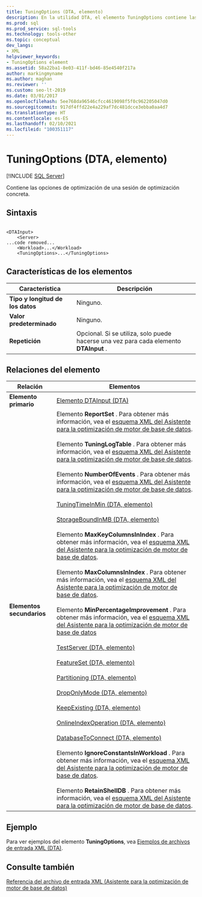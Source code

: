 ```yaml
---
title: TuningOptions (DTA, elemento)
description: En la utilidad DTA, el elemento TuningOptions contiene las opciones de optimización de una sesión de optimización concreta.
ms.prod: sql
ms.prod_service: sql-tools
ms.technology: tools-other
ms.topic: conceptual
dev_langs:
- XML
helpviewer_keywords:
- TuningOptions element
ms.assetid: 58a22ba1-8e03-411f-bd46-85e4540f217a
author: markingmyname
ms.author: maghan
ms.reviewer: ''
ms.custom: seo-lt-2019
ms.date: 03/01/2017
ms.openlocfilehash: 5ee768da96546cfcc4619098f5f0c962205047d0
ms.sourcegitcommit: 917df4ffd22e4a229af7dc481dcce3ebba0aa4d7
ms.translationtype: HT
ms.contentlocale: es-ES
ms.lasthandoff: 02/10/2021
ms.locfileid: "100351117"
---
```

# <a name="tuningoptions-element-dta"></a>TuningOptions (DTA, elemento)

 [!INCLUDE [SQL Server](../../includes/applies-to-version/sqlserver.md)]

Contiene las opciones de optimización de una sesión de optimización concreta.  
  
## <a name="syntax"></a>Sintaxis  
  
```  
  
<DTAInput>  
    <Server>  
...code removed...  
    <Workload>...</Workload>  
    <TuningOptions>...</TuningOptions>  
```  
  
## <a name="element-characteristics"></a>Características de los elementos  
  
|Característica|Descripción|  
|--------------------|-----------------|  
|**Tipo y longitud de los datos**|Ninguno.|  
|**Valor predeterminado**|Ninguno.|  
|**Repetición**|Opcional. Si se utiliza, solo puede hacerse una vez para cada elemento **DTAInput** .|  
  
## <a name="element-relationships"></a>Relaciones del elemento  
  
|Relación|Elementos|  
|------------------|--------------|  
|**Elemento primario**|[Elemento DTAInput &#40;DTA&#41;](../../tools/dta/dtainput-element-dta.md)|  
|**Elementos secundarios**|Elemento **ReportSet** . Para obtener más información, vea el [esquema XML del Asistente para la optimización de motor de base de datos](https://go.microsoft.com/fwlink/?linkid=43100).<br /><br /> Elemento **TuningLogTable** . Para obtener más información, vea el [esquema XML del Asistente para la optimización de motor de base de datos](https://go.microsoft.com/fwlink/?linkid=43100).<br /><br /> Elemento **NumberOfEvents** . Para obtener más información, vea el [esquema XML del Asistente para la optimización de motor de base de datos](https://go.microsoft.com/fwlink/?linkid=43100).<br /><br /> [TuningTimeInMin &#40;DTA, elemento&#41;](../../tools/dta/tuningtimeinmin-element-dta.md)<br /><br /> [StorageBoundInMB &#40;DTA, elemento&#41;](../../tools/dta/storageboundinmb-element-dta.md)<br /><br /> Elemento **MaxKeyColumnsInIndex** . Para obtener más información, vea el [esquema XML del Asistente para la optimización de motor de base de datos](https://go.microsoft.com/fwlink/?linkid=43100).<br /><br /> Elemento **MaxColumnsInIndex** . Para obtener más información, vea el [esquema XML del Asistente para la optimización de motor de base de datos](https://go.microsoft.com/fwlink/?linkid=43100).<br /><br /> Elemento **MinPercentageImprovement** . Para obtener más información, vea el [esquema XML del Asistente para la optimización de motor de base de datos](https://go.microsoft.com/fwlink/?linkid=43100)<br /><br /> [TestServer &#40;DTA, elemento&#41;](../../tools/dta/testserver-element-dta.md)<br /><br /> [FeatureSet &#40;DTA, elemento&#41;](../../tools/dta/featureset-element-dta.md)<br /><br /> [Partitioning &#40;DTA, elemento&#41;](../../tools/dta/partitioning-element-dta.md)<br /><br /> [DropOnlyMode &#40;DTA, elemento&#41;](../../tools/dta/droponlymode-element-dta.md)<br /><br /> [KeepExisting &#40;DTA, elemento&#41;](../../tools/dta/keepexisting-element-dta.md)<br /><br /> [OnlineIndexOperation &#40;DTA, elemento&#41;](../../tools/dta/onlineindexoperation-element-dta.md)<br /><br /> [DatabaseToConnect &#40;DTA, elemento&#41;](../../tools/dta/databasetoconnect-element-dta.md)<br /><br /> Elemento **IgnoreConstantsInWorkload** . Para obtener más información, vea el [esquema XML del Asistente para la optimización de motor de base de datos](https://go.microsoft.com/fwlink/?linkid=43100).<br /><br /> Elemento **RetainShellDB** . Para obtener más información, vea el [esquema XML del Asistente para la optimización de motor de base de datos](https://go.microsoft.com/fwlink/?linkid=43100).|  
  
## <a name="example"></a>Ejemplo  
 Para ver ejemplos del elemento **TuningOptions**, vea [Ejemplos de archivos de entrada XML &#40;DTA&#41;](../../tools/dta/xml-input-file-samples-dta.md).  
  
## <a name="see-also"></a>Consulte también  
 [Referencia del archivo de entrada XML &#40;Asistente para la optimización de motor de base de datos&#41;](../../tools/dta/xml-input-file-reference-database-engine-tuning-advisor.md)  
  
  
